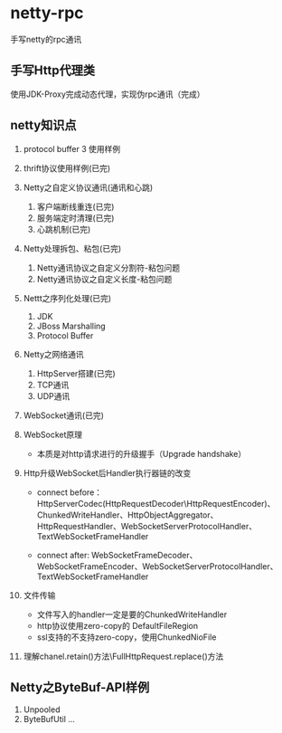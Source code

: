 # netty-rpc
手写netty的rpc通讯

## 手写Http代理类
使用JDK-Proxy完成动态代理，实现伪rpc通讯（完成）

## netty知识点
1. protocol buffer 3 使用样例

2. thrift协议使用样例(已完)

3. Netty之自定义协议通讯(通讯和心跳)
    1. 客户端断线重连(已完)
    2. 服务端定时清理(已完)
    3. 心跳机制(已完)

4. Netty处理拆包、粘包(已完)
   1. Netty通讯协议之自定义分割符-粘包问题
   2. Netty通讯协议之自定义长度-粘包问题
   
5. Nettt之序列化处理(已完)
   1. JDK
   2. JBoss Marshalling
   3. Protocol Buffer

7. Netty之网络通讯
   1. HttpServer搭建(已完)
   2. TCP通讯
   3. UDP通讯

8. WebSocket通讯(已完)
  1. WebSocket原理
      * 本质是对http请求进行的升级握手（Upgrade handshake）
      
  2. Http升级WebSocket后Handler执行器链的改变
      * connect before：
      HttpServerCodec(HttpRequestDecoder\HttpRequestEncoder)、ChunkedWriteHandler、HttpObjectAggregator、HttpRequestHandler、WebSocketServerProtocolHandler、TextWebSocketFrameHandler
      
      * connect after:
      WebSocketFrameDecoder、WebSocketFrameEncoder、WebSocketServerProtocolHandler、TextWebSocketFrameHandler
  
  3. 文件传输
      * 文件写入的handler一定是要的ChunkedWriteHandler
      * http协议使用zero-copy的 DefaultFileRegion
      * ssl支持的不支持zero-copy，使用ChunkedNioFile
  
  4. 理解chanel.retain()方法\FullHttpRequest.replace()方法


## Netty之ByteBuf-API样例
1. Unpooled
2. ByteBufUtil ... 
